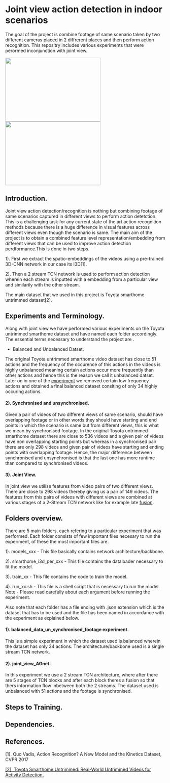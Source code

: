# Joint view action detection in indoor scenarios
The goal of the project is combine footage of same scenario taken by two different cameras placed in 2 diffrerent places and then perform action recognition. This repositry includes various experiments that were perormed inconjunction with joint view.

<img src="/gifs/Sit_down_v1.gif" width="300" height="200"/> <img src="/gifs/Sit_down_v2.gif" width="300" height="200"/> 



## Introduction.

Joint view action detection/recognition is nothing but combining footage of same scenarios captured in different views to perform action detetction. This is a challenging task for any current state of the art action recognition methods because there is a huge difference in visual features across different views even though the scenario is same. The main aim of the project is to obtain a combined feature level representation/embedding from different views that can be used to improve action detection perdformance.This is done in two steps.

1). First we extract the spatio-embeddings of the videos using a pre-trained 3D-CNN network in our case its I3D[1].

2). Then a 2 stream TCN network is used to perform action detection wherein each stream is inputted with a embedding from a particular view and similarily with the other stream.

The main dataset that we used in this project is Toyota smarthome untrimmed dataset[2].

## Experiments and Terminology.
Along with joint view we have performed various experiments on the Toyota untrimmed smarthome dataset and have named each folder accordingly. The essential terms necessary to understand the project are .

* Balanced and Unbalanced Datset.

The original Toyota untrimmed smarthome video dataset has close to 51 actions and the frequency of the occurence of this actions in the videos is highly unbalanced meaning certain actions occur more frequently than other actions and hence this is the reason we call it unbalanced datset. Later on in one of the [experiment](https://github.com/hari431996/joint_view_action_detection/tree/main/balanced_data_un_synchronised_footage%20) we removed certain low frequency actions and obtained a final balanced dataset consiting of only 34 highly occuring actions.

#### 2). Synchronised and unsynchronised.
Given a pair of videos of  two different views  of same scenario, should have overlapping footage or in other words they should have starting and end points in which the scenario is same but from different views, this is what we mean by synchronised footage. In the original Toyota untrimmed smarthome dataset there are close to 536 videos and a given pair of videos have non overlapping starting points but whereas in a synchronised pair there are only 298 videos and given pair of videos have starting and ending points with overlapping footage. Hence, the major difference between synchronised and unsynchronised is that the last one has more runtime than compared to synchronised videos.

#### 3). Joint View.
In joint view we utilise features from video pairs of two different views. There are close to 298 videos thereby giving us a pair of 149 videos. The features from this pairs of videos with different views are combined at various stages of a 2-Stream TCN network like for example late [fusion](https://github.com/hari431996/joint_view_action_detection/tree/main/joint_view_late_fusion).



## Folders overview.
There are 5 main folders, each refering to a particular experiment that was performed. Each folder consists of few important files necesary to run the experiment, of these the most important files are.

1). models_xxx - This file basically contains network architecture/backbone.

2). smarthome_i3d_per_xxx - This file contains the dataloader necessary to fit the model.

3). train_xx - This file contains the code to train the model.

4). run_xx.sh - This file is a shell script that is necessary to run the model. Note - Please read carefully about each argument before running the experiment.

Also note that each folder has a file ending with .json extension which is the dataset that has to be used and the file has been named in accordance with the experiment as explained below.
#### 1). balanced_data_un_synchronised_footage experiment.

This is a simple experiment in which the dataset used is balanced wherein the dataset has only 34 actions. The architecture/backbone used is a single stream TCN network.

#### 2). joint_view_AGnet.

In this experiment we use a 2 stream TCN architecture, where after there are 5 stages of TCN blocks and after each block theres a fusion so that thers information flow inbetween both the 2 streams. The dataset used is unbalanced with 51 actions and the footage is synchronised.







## Steps to Training.


## Dependencies.

## References.

[1]. Quo Vadis, Action Recognition? A New Model and the Kinetics Dataset, CVPR 2017

<a href="https://arxiv.org/abs/2010.14982" target="_blank">[2]. Toyota Smarthome Untrimmed: Real-World Untrimmed Videos for Activity Detection.</a>




